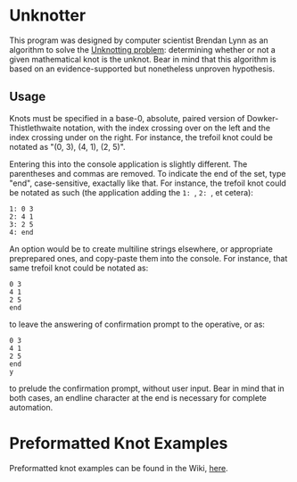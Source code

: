 # Unknotter
This program was designed by computer scientist Brendan Lynn as an algorithm to solve the [Unknotting problem](https://en.wikipedia.org/wiki/Unknotting_problem): determining whether or not a given mathematical knot is the unknot. Bear in mind that this algorithm is based on an evidence-supported but nonetheless unproven hypothesis.

## Usage
Knots must be specified in a base-0, absolute, paired version of Dowker-Thistlethwaite notation, with the index crossing over on the left and the index crossing under on the right. For instance, the trefoil knot could be notated as "(0, 3), (4, 1), (2, 5)".

Entering this into the console application is slightly different. The parentheses and commas are removed. To indicate the end of the set, type "end", case-sensitive, exactally like that. For instance, the trefoil knot could be notated as such (the application adding the `1: `, `2: `, et cetera):
```
1: 0 3
2: 4 1
3: 2 5
4: end
```
An option would be to create multiline strings elsewhere, or appropriate preprepared ones, and copy-paste them into the console. For instance, that same trefoil knot could be notated as:
```
0 3
4 1
2 5
end

```
to leave the answering of confirmation prompt to the operative, or as:
```
0 3
4 1
2 5
end
y

```
to prelude the confirmation prompt, without user input. Bear in mind that in both cases, an endline character at the end is necessary for complete automation.

# Preformatted Knot Examples

Preformatted knot examples can be found in the Wiki, [here](https://github.com/brendanlynn/Unknotter/wiki/Preformatted-Knot-Examples).
